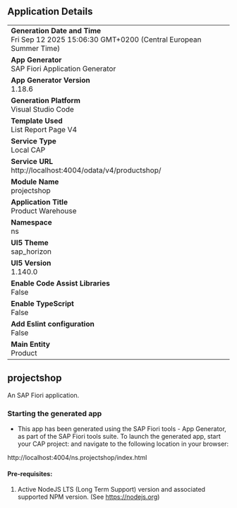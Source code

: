## Application Details
|               |
| ------------- |
|**Generation Date and Time**<br>Fri Sep 12 2025 15:06:30 GMT+0200 (Central European Summer Time)|
|**App Generator**<br>SAP Fiori Application Generator|
|**App Generator Version**<br>1.18.6|
|**Generation Platform**<br>Visual Studio Code|
|**Template Used**<br>List Report Page V4|
|**Service Type**<br>Local CAP|
|**Service URL**<br>http://localhost:4004/odata/v4/productshop/|
|**Module Name**<br>projectshop|
|**Application Title**<br>Product Warehouse|
|**Namespace**<br>ns|
|**UI5 Theme**<br>sap_horizon|
|**UI5 Version**<br>1.140.0|
|**Enable Code Assist Libraries**<br>False|
|**Enable TypeScript**<br>False|
|**Add Eslint configuration**<br>False|
|**Main Entity**<br>Product|

## projectshop

An SAP Fiori application.

### Starting the generated app

-   This app has been generated using the SAP Fiori tools - App Generator, as part of the SAP Fiori tools suite.  To launch the generated app, start your CAP project:  and navigate to the following location in your browser:

http://localhost:4004/ns.projectshop/index.html

#### Pre-requisites:

1. Active NodeJS LTS (Long Term Support) version and associated supported NPM version.  (See https://nodejs.org)



